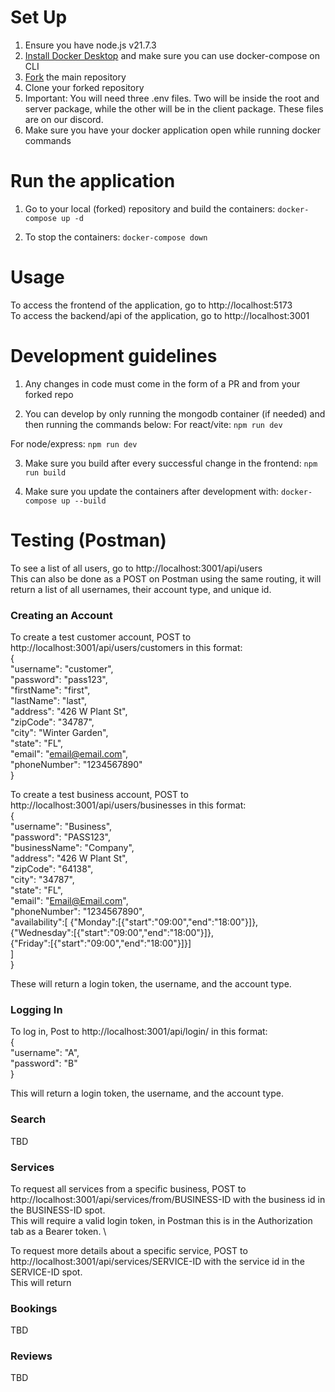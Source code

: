 # Set Up
1. Ensure you have node.js v21.7.3
2. [Install Docker Desktop](https://docs.docker.com/engine/install/) and make sure you can use docker-compose on CLI
3. [Fork](https://docs.github.com/en/pull-requests/collaborating-with-pull-requests/working-with-forks/fork-a-repo) the main repository
4. Clone your forked repository
5. Important: You will need three .env files. Two will be inside the root and server package, while the other will be in the client package. These files are on our discord.
6. Make sure you have your docker application open while running docker commands

# Run the application
1. Go to your local (forked) repository and build the containers:
```docker-compose up -d```

2. To stop the containers:
```docker-compose down```

# Usage

To access the frontend of the application, go to http://localhost:5173 \
To access the backend/api of the application, go to http://localhost:3001

# Development guidelines
1. Any changes in code must come in the form of a PR and from your forked repo

2. You can develop by only running the mongodb container (if needed) and then running the commands below:
For react/vite:
```npm run dev```

For node/express:
```npm run dev```

3. Make sure you build after every successful change in the frontend:
```npm run build```

4. Make sure you update the containers after development with:
```docker-compose up --build```

# Testing (Postman)

To see a list of all users, go to http://localhost:3001/api/users \
This can also be done as a POST on Postman using the same routing, it will return a list of all usernames, their account type, and unique id.

### Creating an Account

To create a test customer account, POST to http://localhost:3001/api/users/customers in this format: \
{ \
    "username": "customer", \
    "password": "pass123", \
    "firstName": "first", \
    "lastName": "last", \
    "address": "426 W Plant St", \
    "zipCode": "34787", \
    "city": "Winter Garden", \
    "state": "FL", \
    "email": "email@email.com", \
    "phoneNumber": "1234567890" \
}

To create a test business account, POST to http://localhost:3001/api/users/businesses in this format: \
{ \
    "username": "Business", \
    "password": "PASS123", \
    "businessName": "Company", \
    "address": "426 W Plant St", \
    "zipCode": "64138", \
    "city": "34787", \
    "state": "FL", \
    "email": "Email@Email.com", \
    "phoneNumber": "1234567890", \
    "availability":[
        {"Monday":[{"start":"09:00","end":"18:00"}]}, \
        {"Wednesday":[{"start":"09:00","end":"18:00"}]}, \
        {"Friday":[{"start":"09:00","end":"18:00"}]}] \
    ] \
}

These will return a login token, the username, and the account type.

### Logging In

To log in, Post to http://localhost:3001/api/login/ in this format: \
{ \
    "username": "A", \
    "password": "B" \
}

This will return a login token, the username, and the account type.

### Search

TBD

### Services

To request all services from a specific business, POST to http://localhost:3001/api/services/from/BUSINESS-ID with the business id in the BUSINESS-ID spot. \
This will require a valid login token, in Postman this is in the Authorization tab as a Bearer token. \


To request more details about a specific service, POST to http://localhost:3001/api/services/SERVICE-ID with the service id in the SERVICE-ID spot. \
This will return 

### Bookings

TBD

### Reviews

TBD
